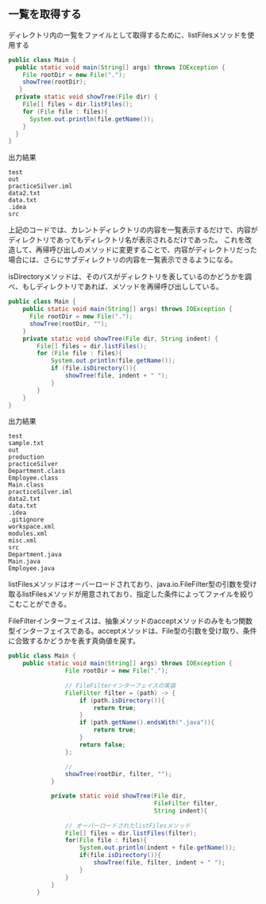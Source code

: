## 一覧を取得する

ディレクトリ内の一覧をファイルとして取得するために、listFilesメソッドを使用する

```Java
public class Main {
  public static void main(String[] args) throws IOException {
    File rootDir = new File(".");
    showTree(rootDir);
   }
  private static void showTree(File dir) {
    File[] files = dir.listFiles();
    for (File file : files){
      System.out.println(file.getName());
    }
  }
}
```

出力結果

```console
test
out
practiceSilver.iml
data2.txt
data.txt
.idea
src
```

上記のコードでは、カレントディレクトリの内容を一覧表示するだけで、内容がディレクトリであってもディレクトリ名が表示されるだけであった。
これを改造して、再帰呼び出しのメソッドに変更することで、内容がディレクトリだった場合には、さらにサブディレクトリの内容を一覧表示できるようになる。

isDirectoryメソッドは、そのパスがディレクトリを表しているのかどうかを調べ、もしディレクトリであれば、メソッドを再帰呼び出ししている。

```Java
public class Main {
    public static void main(String[] args) throws IOException {
      File rootDir = new File(".");
      showTree(rootDir, "");
    }
    private static void showTree(File dir, String indent) {
        File[] files = dir.listFiles();
        for (File file : files){
            System.out.println(file.getName());
            if (file.isDirectory()){
                showTree(file, indent + " ");
            }
        }
    }
}
```

出力結果

```console
test
sample.txt
out
production
practiceSilver
Department.class
Employee.class
Main.class
practiceSilver.iml
data2.txt
data.txt
.idea
.gitignore
workspace.xml
modules.xml
misc.xml
src
Department.java
Main.java
Employee.java
```

listFilesメソッドはオーバーロードされており、java.io.FileFilter型の引数を受け取るlistFilesメソッドが用意されており、指定した条件によってファイルを絞りこむことができる。

FileFilterインターフェイスは、抽象メソッドのacceptメソッドのみをもつ関数型インターフェイスである。acceptメソッドは、File型の引数を受け取り、条件に合致するかどうかを表す真偽値を戻す。


```Java
public class Main {
    public static void main(String[] args) throws IOException {
                File rootDir = new File(".");
                
                // FileFilterインターフェイスの実装
                FileFilter filter = (path) -> {
                    if (path.isDirectory()){
                        return true;
                    }
                    if (path.getName().endsWith(".java")){
                        return true;
                    }
                    return false;
                };
                
                //  
                showTree(rootDir, filter, "");
            }

            private static void showTree(File dir,
                                         FileFilter filter,
                                         String indent){
                
                // オーバーロードされたlistFilesメソッド
                File[] files = dir.listFiles(filter);
                for(File file : files){
                    System.out.println(indent + file.getName());
                    if(file.isDirectory()){
                        showTree(file, filter, indent + " ");
                    }
                }
            }
        }
```


